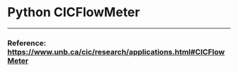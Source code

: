 # Python CICFlowMeter

---

### Reference: https://www.unb.ca/cic/research/applications.html#CICFlowMeter

